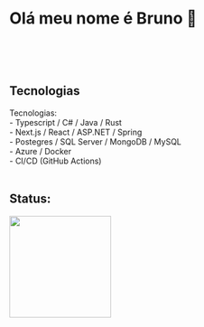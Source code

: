 <!DOCTYPE html>
<html lang="en">

<head>
</head>

<body>

<h1>Olá meu nome é Bruno 👋</h1>
</br>
</br>
</br>
<h2>Tecnologias</h2>
Tecnologias:</br>
- Typescript / C# / Java / Rust</br>
- Next.js / React / ASP.NET / Spring </br>
- Postegres / SQL Server / MongoDB / MySQL</br>
- Azure / Docker</br>
- CI/CD (GitHub Actions)</br>
</br>
<h2>Status: </h2>
<img height="180em" src="https://github-readme-stats.vercel.app/api/top-langs/?username=brunobispo12&amp;layout=compact&amp;langs_count=7&amp;theme=dark" style="max-width: 100%;">

</body>

</html>
